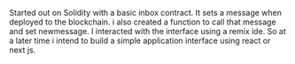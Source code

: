 Started out on Solidity with a basic inbox contract. It sets a message when deployed to the blockchain. i also created a function to call that message and set newmessage. I interacted with the interface using a remix ide. So at a later time i intend to build a simple application interface using react or next js.
